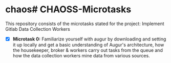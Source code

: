 # chaos# CHAOSS-Microtasks
This repository consists of the microtasks stated for the project: Implement Gitlab Data Collection Workers

- [X] **Microtask 0:** Familiarize yourself with augur by downloading and setting it up locally and get a basic understanding of Augur's architecture, how the housekeeper, broker & workers carry out tasks from the queue and how the data collection workers mine data from various sources.
